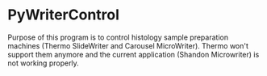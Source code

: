 # PyWriterControl
Purpose of this program is to control histology sample preparation machines (Thermo SlideWriter and Carousel MicroWriter). Thermo won't support them anymore and the current application (Shandon Microwriter) is not working properly.
